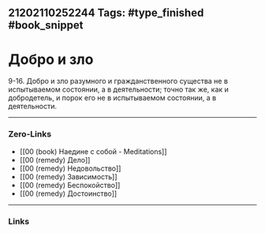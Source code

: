 21202110252244
Tags: #type_finished #book_snippet 
---
# Добро и зло

 9-16. Добро и зло разумного и гражданственного существа не в испытываемом состоянии, а в деятельности; точно так же, как и добродетель, и порок его не в испытываемом состоянии, а в деятельности. 

---
### Zero-Links
 - [[00 (book) Наедине с собой - Meditations]]
 - [[00 (remedy) Дело]]
 - [[00 (remedy) Недовольство]]
 - [[00 (remedy) Зависимость]]
 - [[00 (remedy) Беспокойство]]
 - [[00 (remedy) Достоинство]]
---
### Links
